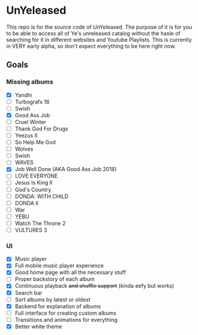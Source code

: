# UnYeleased

This repo is for the source code of UnYeleased. The purpose of it is for you to be able to access all of Ye's unreleased catalog without the hasle of searching for it in different websites and Youtube Playlists. This is currently in VERY early alpha, so don't expect everything to be here right now.

## Goals

### Missing albums
- [x] Yandhi
- [ ] Turbografx 16
- [ ] Swish
- [x] Good Ass Job
- [ ] Cruel Winter
- [ ] Thank God For Drugs
- [ ] Yeezus II
- [ ] So Help Me God
- [ ] Wolves
- [ ] Swish
- [ ] WAVES
- [x] Job Well Done (AKA Good Ass Job 2018)
- [ ] LOVE EVERYONE
- [ ] Jesus Is King II
- [ ] God's Country
- [ ] DONDA: WITH CHILD
- [ ] DONDA II
- [ ] War
- [ ] YEBU
- [ ] Watch The Throne 2
- [ ] VULTURES 3

### UI
- [x] Music player
- [x] Full mobile music player experience
- [x] Good home page with all the necessary stuff
- [ ] Proper backstory of each album
- [x] Continuous playback ~~and shuffle support~~ (kinda eefy but works)
- [x] Search bar
- [ ] Sort albums by latest or oldest
- [x] Backend for explanation of albums
- [ ] Full interface for creating custom albums
- [ ] Transitions and animations for everything
- [x] Better white theme
